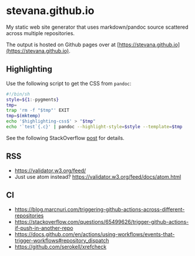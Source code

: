 # stevana.github.io

My static web site generator that uses markdown/pandoc source scattered across
multiple repositories.

The output is hosted on Github pages over at
[https://stevana.github.io](https://stevana.github.io).

## Highlighting

Use the following script to get the CSS from `pandoc`:

```bash
#!/bin/sh
style=${1:-pygments}
tmp=
trap 'rm -f "$tmp"' EXIT
tmp=$(mktemp)
echo '$highlighting-css$' > "$tmp"
echo '`test`{.c}' | pandoc --highlight-style=$style --template=$tmp
```

See the following StackOverflow
[post](https://stackoverflow.com/questions/62774695/pandoc-where-are-css-files-for-syntax-highlighting-code)
for details.

## RSS

* https://validator.w3.org/feed/
* Just use atom instead? https://validator.w3.org/feed/docs/atom.html

## CI

* https://blog.marcnuri.com/triggering-github-actions-across-different-repositories
* https://stackoverflow.com/questions/65499626/trigger-github-actions-if-push-in-another-repo
* https://docs.github.com/en/actions/using-workflows/events-that-trigger-workflows#repository_dispatch
* https://github.com/serokell/xrefcheck
